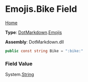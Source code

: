 # Emojis\.Bike Field

[Home](../../../README.md)

**Type**: [DotMarkdown](../../README.md)\.[Emojis](../README.md)

**Assembly**: DotMarkdown\.dll

```csharp
public const string Bike = ":bike:"
```

### Field Value

System\.[String](https://docs.microsoft.com/en-us/dotnet/api/system.string)